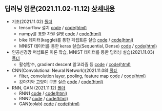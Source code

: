 ## 딥러닝 입문(2021.11.02-11.12) [상세내용](https://github.com/kbjung/LikeLion_13th_DataCourse/tree/main/codeclass/06_deep_learning)
  + 기초(2021.11.02) [폴더](https://github.com/kbjung/LikeLion_13th_DataCourse/tree/main/codeclass/06_deep_learning/2021.11.02)
    - tensorflow 설치 [code](https://github.com/kbjung/LikeLion_13th_DataCourse/blob/main/codeclass/06_deep_learning/2021.11.02/2021.11.02-01_tf%EC%84%A4%EC%B9%98.ipynb) / [code(html)](https://kbjung.github.io/LikeLion_13th_DataCourse/codeclass/06_deep_learning/2021.11.02/2021.11.02-01_tf설치.html)
    - numpy를 통한 차원 설명 [code](https://github.com/kbjung/LikeLion_13th_DataCourse/blob/main/codeclass/06_deep_learning/2021.11.02/2021.11.02-02_basic.ipynb) / [code(html)](https://kbjung.github.io/LikeLion_13th_DataCourse/codeclass/06_deep_learning/2021.11.02/2021.11.02-02_basic.html)
    - bike 데이터(kaggle)를 통한 페셉트론 실습 [code](https://github.com/kbjung/LikeLion_13th_DataCourse/blob/main/codeclass/06_deep_learning/2021.11.02/2021.11.02-03_bike.ipynb) / [code(html)](https://kbjung.github.io/LikeLion_13th_DataCourse/codeclass/06_deep_learning/2021.11.02/2021.11.02-03_bike.html)
    - MNIST 데이터를 통한 keras 실습(Sequential, Dense) [code](https://github.com/kbjung/LikeLion_13th_DataCourse/blob/main/codeclass/06_deep_learning/2021.11.02/2021.11.02-04_keras_mnist.ipynb) / [code(html)](https://kbjung.github.io/LikeLion_13th_DataCourse/codeclass/06_deep_learning/2021.11.02/2021.11.02-04_keras_mnist.html)
  + 인공신경망 퍼셉트론 이론 학습, MNIST 데이터를 통한 딥러닝 실습(2021.11.03) [폴더](https://github.com/kbjung/LikeLion_13th_DataCourse/tree/main/codeclass/06_deep_learning/2021.11.03)
    - 활성함수, gradient descent 알고리즘 등 [code](https://github.com/kbjung/LikeLion_13th_DataCourse/blob/main/codeclass/06_deep_learning/2021.11.03/2021.11.03-01_keras_mnist_tensorflow(colab).ipynb) / [code(html)](https://kbjung.github.io/LikeLion_13th_DataCourse/codeclass/06_deep_learning/2021.11.03/2021.11.03-01_keras_mnist_tensorflow(colab).html)
  + CNN(Convolutional Neural Network)(2021.11.08) [폴더](https://github.com/kbjung/LikeLion_13th_DataCourse/tree/main/codeclass/06_deep_learning/2021.11.08)
    - filter, convolution layer, pooling, feature map [code](https://github.com/kbjung/LikeLion_13th_DataCourse/blob/main/codeclass/06_deep_learning/2021.11.08/2021_11_08_01_CNN(colab).ipynb) / [code(html)](https://kbjung.github.io/LikeLion_13th_DataCourse/codeclass/06_deep_learning/2021.11.08/2021_11_08_01_CNN(colab).html)
    - 강아지와 고양이 구분 실습 [code](https://github.com/kbjung/LikeLion_13th_DataCourse/blob/main/codeclass/06_deep_learning/2021.11.08/2021_11_08_02_dog_cat(colab).ipynb) / [code(html)](https://kbjung.github.io/LikeLion_13th_DataCourse/codeclass/06_deep_learning/2021.11.08/2021_11_08_02_dog_cat(colab).html)
  + RNN, GAN (2021.11.12) [폴더](https://github.com/kbjung/LikeLion_13th_DataCourse/tree/main/codeclass/06_deep_learning/2021.11.12)
    - RNN1 [code](https://github.com/kbjung/LikeLion_13th_DataCourse/blob/main/codeclass/06_deep_learning/2021.11.12/2021.11.12-01_RNN.ipynb) / [code(html)](https://kbjung.github.io/LikeLion_13th_DataCourse/codeclass/06_deep_learning/2021.11.12/2021.11.12-01_RNN.html)
    - RNN2 [code](https://github.com/kbjung/LikeLion_13th_DataCourse/blob/main/codeclass/06_deep_learning/2021.11.12/2021.11.12-02_RNN.ipynb) / [code(html)](https://kbjung.github.io/LikeLion_13th_DataCourse/codeclass/06_deep_learning/2021.11.12/2021.11.12-02_RNN.html)
    - GAN(colab) [code](https://github.com/kbjung/LikeLion_13th_DataCourse/blob/main/codeclass/06_deep_learning/2021.11.12/2021.11.12-03_GAN.ipynb) / [code(html)](https://kbjung.github.io/LikeLion_13th_DataCourse/codeclass/06_deep_learning/2021.11.12/2021.11.12-03_GAN.html)
